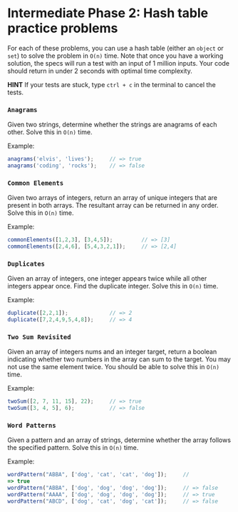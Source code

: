 # Intermediate Phase 2: Hash table practice problems

For each of these problems, you can use a hash table (either an `object` or
`set`) to solve the problem in `O(n)` time. Note that once you have a working
solution, the specs will run a test with an input of 1 million inputs. Your
code should return in under 2 seconds with optimal time complexity.

**HINT** If your tests are stuck, type `ctrl + c` in the terminal to cancel
the tests.

### `Anagrams`

Given two strings, determine whether the strings are anagrams of each other.
Solve this in `O(n)` time.

Example:

```js
anagrams('elvis', 'lives');     // => true
anagrams('coding', 'rocks');    // => false
```

### `Common Elements`

Given two arrays of integers, return an array of unique integers that are
present in both arrays. The resultant array can be returned in any order. Solve
this in `O(n)` time.

Example:

```js
commonElements([1,2,3], [3,4,5]);         // => [3]
commonElements([2,4,6], [5,4,3,2,1]);     // => [2,4]
```

### `Duplicates`

Given an array of integers, one integer appears twice while all other integers
appear once. Find the duplicate integer. Solve this in `O(n)` time.

Example:

```js
duplicate([2,2,1]);             // => 2
duplicate([7,2,4,9,5,4,8]);     // => 4
```

### `Two Sum Revisited`

Given an array of integers nums and an integer target, return a boolean
indicating whether two numbers in the array can sum to the target. You may not
use the same element twice. You should be able to solve this in `O(n)` time.

Example:

```js
twoSum([2, 7, 11, 15], 22);     // => true
twoSum([3, 4, 5], 6);           // => false
```

### `Word Patterns`

Given a pattern and an array of strings, determine whether the array follows
the specified pattern. Solve this in `O(n)` time.

Example:

```js
wordPattern("ABBA", ['dog', 'cat', 'cat', 'dog']);     //
=> true
wordPattern("ABBA", ['dog', 'dog', 'dog', 'dog']);     // => false
wordPattern("AAAA", ['dog', 'dog', 'dog', 'dog']);     // => true
wordPattern("ABCD", ['dog', 'cat', 'dog', 'cat']);     // => false
```
